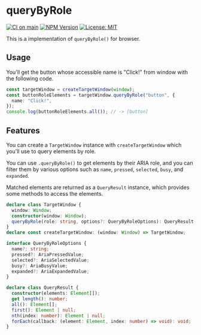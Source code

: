 # queryByRole

[![CI on main](https://github.com/mehm8128/query-by-role/actions/workflows/main.yml/badge.svg)](https://github.com/mehm8128/query-by-role/actions/workflows/main.yml)
[![NPM Version](https://img.shields.io/npm/v/query-by-role)](https://www.npmjs.com/package/query-by-role)
[![License: MIT](https://img.shields.io/badge/License-MIT-yellow.svg)](https://opensource.org/licenses/MIT)

This is a implementation of `queryByRole()` for browser.

## Usage

You'll get the button whose accessible name is "Click!" from window with the following code.

```ts
const targetWindow = createTargetWindow(window);
const buttonRoleElements = targetWindow.queryByRole("button", {
  name: "Click!",
});
console.log(buttonRoleElements.all()); // -> [button]
```

## Features

You can create a `TargetWindow` instance with `createTargetWindow` which you'll use to query elements by role.

You can use `.queryByRole()` to get elements by their ARIA role, and you can filter them by various options such as `name`, `pressed`, `selected`, `busy`, and `expanded`.

Matched elements are returned as a `QueryResult` instance, which provides some methods to access the elements.

```ts
declare class TargetWindow {
  window: Window;
  constructor(window: Window);
  queryByRole(role: string, options?: QueryByRoleOptions): QueryResult;
}
declare const createTargetWindow: (window: Window) => TargetWindow;

interface QueryByRoleOptions {
  name?: string;
  pressed?: AriaPressedValue;
  selected?: AriaSelectedValue;
  busy?: AriaBusyValue;
  expanded?: AriaExpandedValue;
}

declare class QueryResult {
  constructor(elements: Element[]);
  get length(): number;
  all(): Element[];
  first(): Element | null;
  nth(index: number): Element | null;
  forEach(callback: (element: Element, index: number) => void): void;
}
```
